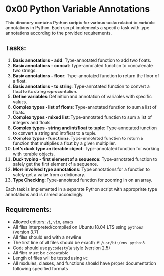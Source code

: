 # 0x00 Python Variable Annotations

This directory contains Python scripts for various tasks related to variable annotations in Python. Each script implements a specific task with type annotations according to the provided requirements.

## Tasks:

1. **Basic annotations - add**: Type-annotated function to add two floats.
2. **Basic annotations - concat**: Type-annotated function to concatenate two strings.
3. **Basic annotations - floor**: Type-annotated function to return the floor of a float.
4. **Basic annotations - to string**: Type-annotated function to convert a float to its string representation.
5. **Define variables**: Definition and annotation of variables with specific values.
6. **Complex types - list of floats**: Type-annotated function to sum a list of floats.
7. **Complex types - mixed list**: Type-annotated function to sum a list of integers and floats.
8. **Complex types - string and int/float to tuple**: Type-annotated function to convert a string and int/float to a tuple.
9. **Complex types - functions**: Type-annotated function to return a function that multiplies a float by a given multiplier.
10. **Let's duck type an iterable object**: Type-annotated function for working with iterable objects.
11. **Duck typing - first element of a sequence**: Type-annotated function to safely get the first element of a sequence.
12. **More involved type annotations**: Type annotations for a function to safely get a value from a dictionary.
13. **Type Checking**: Type-annotated function for zooming in on an array.

Each task is implemented in a separate Python script with appropriate type annotations and is named accordingly.

## Requirements:

- Allowed editors: `vi`, `vim`, `emacs`
- All files interpreted/compiled on Ubuntu 18.04 LTS using `python3` (version 3.7)
- All files should end with a newline
- The first line of all files should be exactly `#!/usr/bin/env python3`
- Code should use `pycodestyle` style (version 2.5)
- All files must be executable
- Length of files will be tested using `wc`
- All modules, classes, and functions should have proper documentation following specified formats
